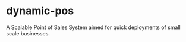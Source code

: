 # dynamic-pos

A Scalable Point of Sales System aimed for quick deployments of small scale businesses.
